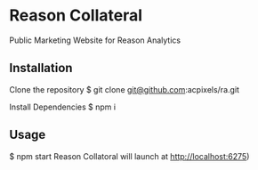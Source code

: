 # Reason Collateral 
Public Marketing Website for Reason Analytics

## Installation
Clone the repository
$ git clone git@github.com:acpixels/ra.git

Install Dependencies
$ npm i

## Usage
$ npm start
Reason Collatoral will launch at
[http://localhost:6275](http://localhost:6275))


